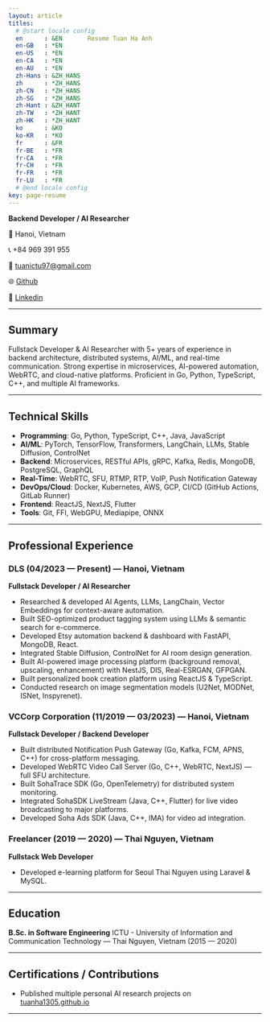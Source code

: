 ```yaml
---
layout: article
titles:
  # @start locale config
  en      : &EN       Resume Tuan Ha Anh
  en-GB   : *EN
  en-US   : *EN
  en-CA   : *EN
  en-AU   : *EN
  zh-Hans : &ZH_HANS
  zh      : *ZH_HANS
  zh-CN   : *ZH_HANS
  zh-SG   : *ZH_HANS
  zh-Hant : &ZH_HANT
  zh-TW   : *ZH_HANT
  zh-HK   : *ZH_HANT
  ko      : &KO      
  ko-KR   : *KO
  fr      : &FR       
  fr-BE   : *FR
  fr-CA   : *FR
  fr-CH   : *FR
  fr-FR   : *FR
  fr-LU   : *FR
  # @end locale config
key: page-resume
---
```


**Backend Developer / AI Researcher**

📍 Hanoi, Vietnam

📞 +84 969 391 955

📧 [tuanictu97@gmail.com](mailto:tuanictu97@gmail.com)

🌐 [Github](https://github.com/tuanha1305)

🔗 [Linkedin](https://www.linkedin.com/in/tuanha1305/)


---

## Summary

Fullstack Developer & AI Researcher with 5+ years of experience in backend architecture, distributed systems, AI/ML, and real-time communication. Strong expertise in microservices, AI-powered automation, WebRTC, and cloud-native platforms. Proficient in Go, Python, TypeScript, C++, and multiple AI frameworks.

---

## Technical Skills

* **Programming**: Go, Python, TypeScript, C++, Java, JavaScript
* **AI/ML**: PyTorch, TensorFlow, Transformers, LangChain, LLMs, Stable Diffusion, ControlNet
* **Backend**: Microservices, RESTful APIs, gRPC, Kafka, Redis, MongoDB, PostgreSQL, GraphQL
* **Real-Time**: WebRTC, SFU, RTMP, RTP, VoIP, Push Notification Gateway
* **DevOps/Cloud**: Docker, Kubernetes, AWS, GCP, CI/CD (GitHub Actions, GitLab Runner)
* **Frontend**: ReactJS, NextJS, Flutter
* **Tools**: Git, FFI, WebGPU, Mediapipe, ONNX

---

## Professional Experience

### DLS (04/2023 — Present) — Hanoi, Vietnam

**Fullstack Developer / AI Researcher**

* Researched & developed AI Agents, LLMs, LangChain, Vector Embeddings for context-aware automation.
* Built SEO-optimized product tagging system using LLMs & semantic search for e-commerce.
* Developed Etsy automation backend & dashboard with FastAPI, MongoDB, React.
* Integrated Stable Diffusion, ControlNet for AI room design generation.
* Built AI-powered image processing platform (background removal, upscaling, enhancement) with NestJS, DIS, Real-ESRGAN, GFPGAN.
* Built personalized book creation platform using ReactJS & TypeScript.
* Conducted research on image segmentation models (U2Net, MODNet, ISNet, Inspyrenet).

### VCCorp Corporation (11/2019 — 03/2023) — Hanoi, Vietnam

**Fullstack Developer / Backend Developer**

* Built distributed Notification Push Gateway (Go, Kafka, FCM, APNS, C++) for cross-platform messaging.
* Developed WebRTC Video Call Server (Go, C++, WebRTC, NextJS) — full SFU architecture.
* Built SohaTrace SDK (Go, OpenTelemetry) for distributed system monitoring.
* Integrated SohaSDK LiveStream (Java, C++, Flutter) for live video broadcasting to major platforms.
* Developed Soha Ads SDK (Java, C++, IMA) for video ad integration.

### Freelancer (2019 — 2020) — Thai Nguyen, Vietnam

**Fullstack Web Developer**

* Developed e-learning platform for Seoul Thai Nguyen using Laravel & MySQL.

---

## Education

**B.Sc. in Software Engineering**
ICTU - University of Information and Communication Technology — Thai Nguyen, Vietnam (2015 — 2020)

---

## Certifications / Contributions

* Published multiple personal AI research projects on [tuanha1305.github.io](https://tuanha1305.github.io)

---
